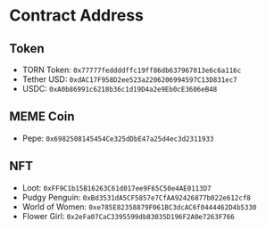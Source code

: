 # Contract Address

## Token

- TORN Token: `0x77777feddddffc19ff86db637967013e6c6a116c`
- Tether USD: `0xdAC17F958D2ee523a2206206994597C13D831ec7`
- USDC: `0xA0b86991c6218b36c1d19D4a2e9Eb0cE3606eB48`

## MEME Coin

- Pepe: `0x6982508145454Ce325dDbE47a25d4ec3d2311933`

## NFT

- Loot: `0xFF9C1b15B16263C61d017ee9F65C50e4AE0113D7`
- Pudgy Penguin: `0xBd3531dA5CF5857e7CfAA92426877b022e612cf8`
- World of Women: `0xe785E82358879F061BC3dcAC6f0444462D4b5330`
- Flower Girl: `0x2eFa07CaC3395599db83035D196F2A0e7263F766`
